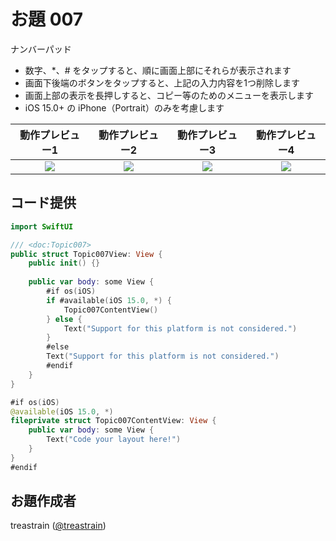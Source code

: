 # お題 007

ナンバーパッド

- 数字、\*、# をタップすると、順に画面上部にそれらが表示されます
- 画面下後端のボタンをタップすると、上記の入力内容を1つ削除します
- 画面上部の表示を長押しすると、コピー等のためのメニューを表示します
- iOS 15.0+ の iPhone（Portrait）のみを考慮します

|動作プレビュー1|動作プレビュー2|動作プレビュー3|動作プレビュー4|
|:-:|:-:|:-:|:-:|
|![](Topic007_iPhone13mini_1)|![](Topic007_iPhone13mini_2)|![](Topic007_iPhone13mini_3)|![](Topic007_iPhone13mini_4)|

## コード提供
```swift
import SwiftUI

/// <doc:Topic007>
public struct Topic007View: View {
    public init() {}
    
    public var body: some View {
        #if os(iOS)
        if #available(iOS 15.0, *) {
            Topic007ContentView()
        } else {
            Text("Support for this platform is not considered.")
        }
        #else
        Text("Support for this platform is not considered.")
        #endif
    }
}

#if os(iOS)
@available(iOS 15.0, *)
fileprivate struct Topic007ContentView: View {
    public var body: some View {
        Text("Code your layout here!")
    }
}
#endif
```

## お題作成者
treastrain ([@treastrain](https://twitter.com/treastrain))
